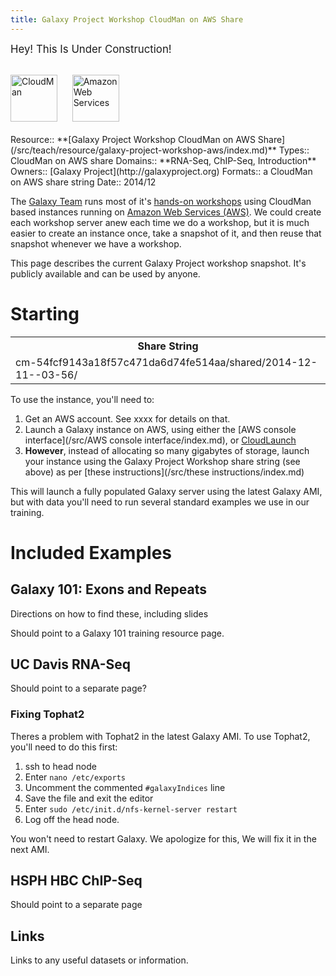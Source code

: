 ```yaml
---
title: Galaxy Project Workshop CloudMan on AWS Share
---
```

<span style="font-size: larger;"> Hey! This Is Under Construction! </span>

<div class='center'>
<br /><a href='/src/cloudman/index.md'><img src="/src/images/logos/CloudManWideBlackLogo.png" alt="CloudMan" height="75" /></a> &nbsp;&nbsp;&nbsp;&nbsp; <a href='http://aws.amazon.com/'><img src="/src/images/logos/AWSLogo.png" alt="Amazon Web Services" height="75" /></a><br /><br /></div>





<div class='deploymentbox'>
 Resource:: **[Galaxy Project Workshop CloudMan on AWS Share](/src/teach/resource/galaxy-project-workshop-aws/index.md)**
 Types:: CloudMan on AWS share
 Domains:: **RNA-Seq, ChIP-Seq, Introduction** 
 Owners:: [Galaxy Project](http://galaxyproject.org)
 Formats:: a CloudMan on AWS share string  
 Date:: 2014/12
</div>

The [Galaxy Team](/src/galaxy-team/index.md) runs most of it's [hands-on workshops](/src/events/index.md) using CloudMan based instances running on [Amazon Web Services (AWS)](https://aws.amazon.com).  We could create each workshop server anew each time we do a workshop, but it is much easier to create an instance once, take a snapshot of it, and then reuse that snapshot whenever we have a workshop.

This page describes the current Galaxy Project workshop snapshot.  It's publicly available and can be used by anyone.

# Starting

<table>
  <tr>
    <th> Share String </th>
  </tr>
  <tr>
    <td> cm-54fcf9143a18f57c471da6d74fe514aa/shared/2014-12-11--03-56/ </td>
  </tr>
</table>


To use the instance, you'll need to:

1. Get an AWS account.  See xxxx for details on that.
1. Launch a Galaxy instance on AWS, using either the [AWS console interface](/src/AWS console interface/index.md), or [CloudLaunch](/src/cloudLaunch/index.md)
1. **However**, instead of allocating so many gigabytes of storage, launch your instance using the Galaxy Project Workshop share string (see above) as per [these instructions](/src/these instructions/index.md)

This will launch a fully populated Galaxy server using the latest Galaxy AMI, but with data you'll need to run several standard examples we use in our training.

# Included Examples

## Galaxy 101: Exons and Repeats

Directions on how to find these, including slides

Should point to a Galaxy 101 training resource page.

## UC Davis RNA-Seq

Should point to a separate page?

### Fixing Tophat2

Theres a problem with Tophat2 in the latest Galaxy AMI.  To use Tophat2, you'll need to do this first:

1. ssh to head node
1. Enter `nano /etc/exports`
1. Uncomment the commented `#galaxyIndices` line
1. Save the file and exit the editor
1. Enter `sudo /etc/init.d/nfs-kernel-server restart`
1. Log off the head node.

You won't need to restart Galaxy.  We apologize for this,  We will fix it in the next AMI.

## HSPH HBC ChIP-Seq

Should point to a separate page


## Links

Links to any useful datasets or information.
